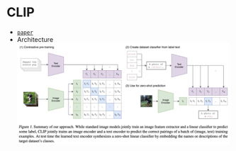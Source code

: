 # CLIP  
- [`paper`](https://arxiv.org/abs/2103.00020)
- Architecture  
    <img src = "https://github.com/Sangh0/Multi-Modal-Learning/blob/main/CLIP/figures/figure1.png?raw=true" width=800>